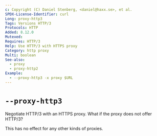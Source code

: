 ```yaml
---
c: Copyright (C) Daniel Stenberg, <daniel@haxx.se>, et al.
SPDX-License-Identifier: curl
Long: proxy-http3
Tags: Versions HTTP/3
Protocols: HTTP
Added: 8.12.0
Mutexed:
Requires: HTTP/3
Help: Use HTTP/3 with HTTPS proxy
Category: http proxy
Multi: boolean
See-also:
  - proxy
  - proxy-http2
Example:
  - --proxy-http3 -x proxy $URL
---
```


# `--proxy-http3`

Negotiate HTTP/3 with an HTTPS proxy.
What if the proxy does not offer HTTP/3?

This has no effect for any other kinds of proxies.
